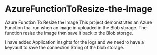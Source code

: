 # AzureFunctionToResize-the-Image
Azure Function To Resize the Image
This project demonstrates an Azure Function that run when an image in uploaded in the Blob storage. The function resize the image then save it back to the Blob storage.

I have added Application insights for the logs and we need to have a keyvault to save the connection String of the blob storage.
